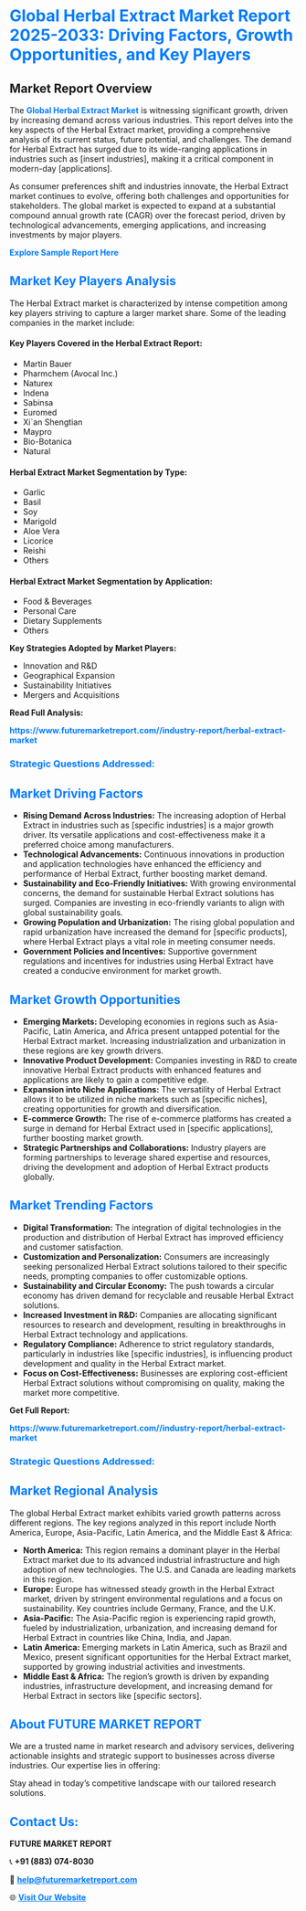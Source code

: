 <h1 style="color: #007BFF;">Global Herbal Extract Market Report 2025-2033: Driving Factors, Growth Opportunities, and Key Players</h1>

<section id="overview">
<h2>Market Report Overview</h2>
<p>The <a href="https://www.futuremarketreport.com//industry-report/herbal-extract-market" style="color: #007BFF; text-decoration: none;"><strong>Global Herbal Extract Market</strong></a> is witnessing significant growth, driven by increasing demand across various industries. This report delves into the key aspects of the Herbal Extract market, providing a comprehensive analysis of its current status, future potential, and challenges. The demand for Herbal Extract has surged due to its wide-ranging applications in industries such as [insert industries], making it a critical component in modern-day [applications].</p>
<p>As consumer preferences shift and industries innovate, the Herbal Extract market continues to evolve, offering both challenges and opportunities for stakeholders. The global market is expected to expand at a substantial compound annual growth rate (CAGR) over the forecast period, driven by technological advancements, emerging applications, and increasing investments by major players.</p>
</section>

<section id="overview">
<p><a href="https://www.futuremarketreport.com//request-sample/reportId=76999" style="color: #007BFF; text-decoration: none;"><strong>Explore Sample Report Here</strong></a></p>
</section>

<section id="key-players">
<h2 style="color: #007BFF;">Market Key Players Analysis</h2>
<p>The Herbal Extract market is characterized by intense competition among key players striving to capture a larger market share. Some of the leading companies in the market include:</p>
<h4>Key Players Covered in the Herbal Extract Report:</h4>
<ul><li>Martin Bauer</li><li>Pharmchem (Avocal Inc.)</li><li>Naturex</li><li>Indena</li><li>Sabinsa</li><li>Euromed</li><li>Xi`an Shengtian</li><li>Maypro</li><li>Bio-Botanica</li><li>Natural</li></ul>
<h4>Herbal Extract Market Segmentation by Type:</h4>
<ul><li>Garlic</li><li>Basil</li><li>Soy</li><li>Marigold</li><li>Aloe Vera</li><li>Licorice</li><li>Reishi</li><li>Others</li></ul>

<h4>Herbal Extract Market Segmentation by Application:</h4>
<ul><li>Food &amp; Beverages</li><li>Personal Care</li><li>Dietary Supplements</li><li>Others</li></ul>
<p><strong>Key Strategies Adopted by Market Players:</strong></p>
<ul>
<li>Innovation and R&D</li>
<li>Geographical Expansion</li>
<li>Sustainability Initiatives</li>
<li>Mergers and Acquisitions</li>
</ul>
</section>

<section>
<p><strong>Read Full Analysis: </strong></p><a href="https://www.futuremarketreport.com//industry-report/herbal-extract-market" style="color: #007BFF; text-decoration: none;"><strong>https://www.futuremarketreport.com//industry-report/herbal-extract-market</strong></a>
<h3 style="color: #007BFF;">Strategic Questions Addressed:</h3>
</section>

<section id="driving-factors">
<h2 style="color: #007BFF;">Market Driving Factors</h2>
<ul>
<li><strong>Rising Demand Across Industries:</strong> The increasing adoption of Herbal Extract in industries such as [specific industries] is a major growth driver. Its versatile applications and cost-effectiveness make it a preferred choice among manufacturers.</li>
<li><strong>Technological Advancements:</strong> Continuous innovations in production and application technologies have enhanced the efficiency and performance of Herbal Extract, further boosting market demand.</li>
<li><strong>Sustainability and Eco-Friendly Initiatives:</strong> With growing environmental concerns, the demand for sustainable Herbal Extract solutions has surged. Companies are investing in eco-friendly variants to align with global sustainability goals.</li>
<li><strong>Growing Population and Urbanization:</strong> The rising global population and rapid urbanization have increased the demand for [specific products], where Herbal Extract plays a vital role in meeting consumer needs.</li>
<li><strong>Government Policies and Incentives:</strong> Supportive government regulations and incentives for industries using Herbal Extract have created a conducive environment for market growth.</li>
</ul>
</section>

<section id="growth-opportunities">
<h2 style="color: #007BFF;">Market Growth Opportunities</h2>
<ul>
<li><strong>Emerging Markets:</strong> Developing economies in regions such as Asia-Pacific, Latin America, and Africa present untapped potential for the Herbal Extract market. Increasing industrialization and urbanization in these regions are key growth drivers.</li>
<li><strong>Innovative Product Development:</strong> Companies investing in R&D to create innovative Herbal Extract products with enhanced features and applications are likely to gain a competitive edge.</li>
<li><strong>Expansion into Niche Applications:</strong> The versatility of Herbal Extract allows it to be utilized in niche markets such as [specific niches], creating opportunities for growth and diversification.</li>
<li><strong>E-commerce Growth:</strong> The rise of e-commerce platforms has created a surge in demand for Herbal Extract used in [specific applications], further boosting market growth.</li>
<li><strong>Strategic Partnerships and Collaborations:</strong> Industry players are forming partnerships to leverage shared expertise and resources, driving the development and adoption of Herbal Extract products globally.</li>
</ul>
</section>

<section id="trending-factors">
<h2 style="color: #007BFF;">Market Trending Factors</h2>
<ul>
<li><strong>Digital Transformation:</strong> The integration of digital technologies in the production and distribution of Herbal Extract has improved efficiency and customer satisfaction.</li>
<li><strong>Customization and Personalization:</strong> Consumers are increasingly seeking personalized Herbal Extract solutions tailored to their specific needs, prompting companies to offer customizable options.</li>
<li><strong>Sustainability and Circular Economy:</strong> The push towards a circular economy has driven demand for recyclable and reusable Herbal Extract solutions.</li>
<li><strong>Increased Investment in R&D:</strong> Companies are allocating significant resources to research and development, resulting in breakthroughs in Herbal Extract technology and applications.</li>
<li><strong>Regulatory Compliance:</strong> Adherence to strict regulatory standards, particularly in industries like [specific industries], is influencing product development and quality in the Herbal Extract market.</li>
<li><strong>Focus on Cost-Effectiveness:</strong> Businesses are exploring cost-efficient Herbal Extract solutions without compromising on quality, making the market more competitive.</li>
</ul>
</section>

<section>
<p><strong>Get Full Report: </strong></p><a href="https://www.futuremarketreport.com//industry-report/herbal-extract-market" style="color: #007BFF; text-decoration: none;"><strong>https://www.futuremarketreport.com//industry-report/herbal-extract-market</strong></a>
<h3 style="color: #007BFF;">Strategic Questions Addressed:</h3>
</section>


<section id="regional-analysis">
<h2 style="color: #007BFF;">Market Regional Analysis</h2>
<p>The global Herbal Extract market exhibits varied growth patterns across different regions. The key regions analyzed in this report include North America, Europe, Asia-Pacific, Latin America, and the Middle East & Africa:</p>
<ul>
<li><strong>North America:</strong> This region remains a dominant player in the Herbal Extract market due to its advanced industrial infrastructure and high adoption of new technologies. The U.S. and Canada are leading markets in this region.</li>
<li><strong>Europe:</strong> Europe has witnessed steady growth in the Herbal Extract market, driven by stringent environmental regulations and a focus on sustainability. Key countries include Germany, France, and the U.K.</li>
<li><strong>Asia-Pacific:</strong> The Asia-Pacific region is experiencing rapid growth, fueled by industrialization, urbanization, and increasing demand for Herbal Extract in countries like China, India, and Japan.</li>
<li><strong>Latin America:</strong> Emerging markets in Latin America, such as Brazil and Mexico, present significant opportunities for the Herbal Extract market, supported by growing industrial activities and investments.</li>
<li><strong>Middle East & Africa:</strong> The region’s growth is driven by expanding industries, infrastructure development, and increasing demand for Herbal Extract in sectors like [specific sectors].</li>
</ul>
</section>

<footer>
<h2 style="color: #007BFF;">About FUTURE MARKET REPORT</h2>
<p>We are a trusted name in market research and advisory services, delivering actionable insights and strategic support to businesses across diverse industries. Our expertise lies in offering:</p>

<p>Stay ahead in today’s competitive landscape with our tailored research solutions.</p>

<h2 style="color: #007BFF;">Contact Us:</h2>
<p><strong>FUTURE MARKET REPORT</strong></p>
<p>📞 <strong>+91 (883) 074-8030</strong></p>
<p>📧 <strong><a href="mailto:help@futuremarketreport.com" style="color: #007BFF;">help@futuremarketreport.com</a></strong></p>
<p>🌐 <strong><a href="https://www.futuremarketreport.com/" style="color: #007BFF;">Visit Our Website</a></strong></p>
</footer>